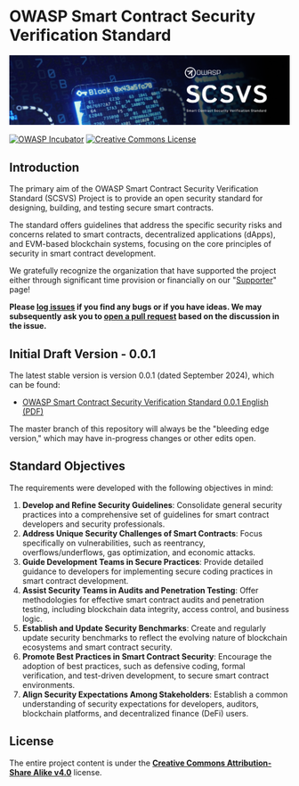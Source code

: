 # OWASP Smart Contract Security Verification Standard

<img src="./assets/images/scsvs-banner.png" width="700px">

[![OWASP Incubator](https://img.shields.io/badge/owasp-incubator-blue.svg)](https://owasp.org/owasp-scsvs)
[![Creative Commons License](https://img.shields.io/badge/License-CC%20BY--SA%204.0-orange.svg)](https://creativecommons.org/licenses/by-sa/4.0/ "CC BY-SA 4.0")

## Introduction

The primary aim of the OWASP Smart Contract Security Verification Standard (SCSVS) Project is to provide an open security standard for designing, building, and testing secure smart contracts.

The standard offers guidelines that address the specific security risks and concerns related to smart contracts, decentralized applications (dApps), and EVM-based blockchain systems, focusing on the core principles of security in smart contract development.

We gratefully recognize the organization that have supported the project either through significant time provision or financially on our "[Supporter](https://github.com/OWASP/owasp-scsvs/blob/main/SUPPORTERS.md)" page!

**Please [log issues](https://github.com/OWASP/owasp-scsvs/issues) if you find any bugs or if you have ideas. We may subsequently ask you to [open a pull request](https://github.com/OWASP/owasp-scsvs/pulls) based on the discussion in the issue.**

## Initial Draft Version - 0.0.1

The latest stable version is version 0.0.1 (dated September 2024), which can be found:

* [OWASP Smart Contract Security Verification Standard 0.0.1 English (PDF)](https://github.com/OWASP/owasp-scsvs/releases/download/v0.0.1/OWASP_Smart_Contract_Security_Verification_Standard-0.0.1_en.pdf)

The master branch of this repository will always be the "bleeding edge version," which may have in-progress changes or other edits open.

## Standard Objectives

The requirements were developed with the following objectives in mind:

1. **Develop and Refine Security Guidelines**: Consolidate general security practices into a comprehensive set of guidelines for smart contract developers and security professionals.
2. **Address Unique Security Challenges of Smart Contracts**: Focus specifically on vulnerabilities, such as reentrancy, overflows/underflows, gas optimization, and economic attacks.
3. **Guide Development Teams in Secure Practices**: Provide detailed guidance to developers for implementing secure coding practices in smart contract development.
4. **Assist Security Teams in Audits and Penetration Testing**: Offer methodologies for effective smart contract audits and penetration testing, including blockchain data integrity, access control, and business logic.
5. **Establish and Update Security Benchmarks**: Create and regularly update security benchmarks to reflect the evolving nature of blockchain ecosystems and smart contract security.
6. **Promote Best Practices in Smart Contract Security**: Encourage the adoption of best practices, such as defensive coding, formal verification, and test-driven development, to secure smart contract environments.
7. **Align Security Expectations Among Stakeholders**: Establish a common understanding of security expectations for developers, auditors, blockchain platforms, and decentralized finance (DeFi) users.

## License

The entire project content is under the **[Creative Commons Attribution-Share Alike v4.0](LICENSE.md)** license.
